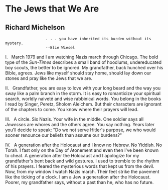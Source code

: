 # The Jews that We Are
## Richard Michelson
                      . . . you have inherited its burden without its mystery.
                      --Elie Wiesel
I.   March 1979 and I am watching Nazis
march through Chicago. The bold type
of the _Sun-Times_ describes a small band
of hoodlums, undereducated boy scouts, the better
to be ignored. My grandfather, back hunched
over his Bible, agrees. Jews like myself
should stay home, should lay down our stones
and pray like the Jews that we are.

II.   Grandfather, you are easy to love
with your long beard and the way you sway
like a palm branch in the storm. It is easy
to romanticize your spiritual search,
worldly naiveté and wise rabbinical words.
You belong in the books I read
by Singer, Peretz, Sholom Aleichem.
But their characters are ignorant
of the chapters to come. You know
where their prayers will lead.

III.   A circle. Six Nazis. Your wife in the middle.
One soldier says all _Jewesses_ are whores
and the others agree. You say nothing.
Years later you'll decide to speak:
"Do we not serve Hitler's purpose, we
who would sooner renounce our beliefs
than assume our burdens?"

IV.   A generation after the Holocaust
and I know no Hebrew. No Yiddish. No Torah.
I fast only on the Day of Atonement
and even then I've been known to cheat.
A generation after the Holocaust
and I apologize for my grandfather's
bent back and wild gestures.
I used to tremble to the rhythm
of his prayers. I feared the mysterious
words that kept us from the devil.
Now, from my window I watch Nazis march.
Their feet strike the pavement
like the ticking of a clock. I am a Jew
a generation after the Holocaust.
Poorer, my grandfather says, without a past
than he, who has no future.